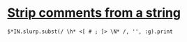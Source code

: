 [1]: http://rosettacode.org/wiki/Strip_comments_from_a_string

# [Strip comments from a string][1]

```perl6
$*IN.slurp.subst(/ \h* <[ # ; ]> \N* /, '', :g).print
```